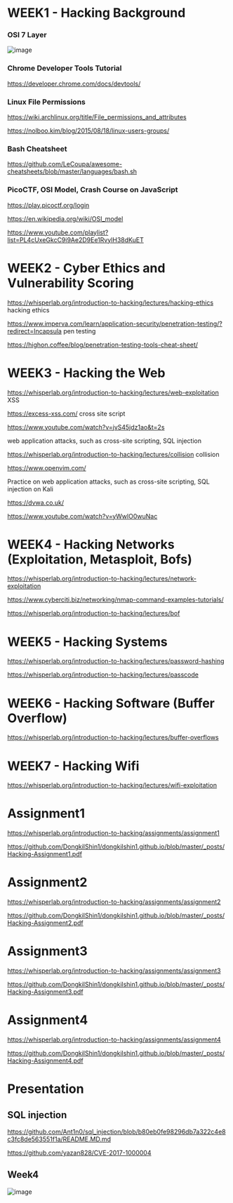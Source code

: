 # WEEK1 - Hacking Background 

### OSI 7 Layer
![image](https://user-images.githubusercontent.com/94558947/157914203-6ae42ac9-c84b-4567-a42a-2901a1b45475.png)

### Chrome Developer Tools Tutorial

https://developer.chrome.com/docs/devtools/

### Linux File Permissions

https://wiki.archlinux.org/title/File_permissions_and_attributes

https://nolboo.kim/blog/2015/08/18/linux-users-groups/

### Bash Cheatsheet

https://github.com/LeCoupa/awesome-cheatsheets/blob/master/languages/bash.sh

### PicoCTF, OSI Model, Crash Course on JavaScript

https://play.picoctf.org/login

https://en.wikipedia.org/wiki/OSI_model

https://www.youtube.com/playlist?list=PL4cUxeGkcC9i9Ae2D9Ee1RvylH38dKuET

# WEEK2 - Cyber Ethics and Vulnerability Scoring

https://whisperlab.org/introduction-to-hacking/lectures/hacking-ethics     hacking ethics

https://www.imperva.com/learn/application-security/penetration-testing/?redirect=Incapsula            pen testing

https://highon.coffee/blog/penetration-testing-tools-cheat-sheet/

# WEEK3 - Hacking the Web

https://whisperlab.org/introduction-to-hacking/lectures/web-exploitation   XSS

https://excess-xss.com/        cross site script 

https://www.youtube.com/watch?v=jvS45jdz1ao&t=2s

web application attacks, such as cross-site scripting, SQL injection

https://whisperlab.org/introduction-to-hacking/lectures/collision   collision

https://www.openvim.com/

Practice on web application attacks, such as cross-site scripting, SQL injection on Kali

https://dvwa.co.uk/

https://www.youtube.com/watch?v=yWwlO0wuNac


# WEEK4 - Hacking Networks (Exploitation, Metasploit, Bofs)

https://whisperlab.org/introduction-to-hacking/lectures/network-exploitation

https://www.cyberciti.biz/networking/nmap-command-examples-tutorials/

https://whisperlab.org/introduction-to-hacking/lectures/bof


# WEEK5 - Hacking Systems

https://whisperlab.org/introduction-to-hacking/lectures/password-hashing

https://whisperlab.org/introduction-to-hacking/lectures/passcode

# WEEK6 - Hacking Software (Buffer Overflow)

https://whisperlab.org/introduction-to-hacking/lectures/buffer-overflows

# WEEK7 - Hacking Wifi

https://whisperlab.org/introduction-to-hacking/lectures/wifi-exploitation

# Assignment1

https://whisperlab.org/introduction-to-hacking/assignments/assignment1

https://github.com/DongkilShin1/dongkilshin1.github.io/blob/master/_posts/Hacking-Assignment1.pdf

# Assignment2

https://whisperlab.org/introduction-to-hacking/assignments/assignment2

https://github.com/DongkilShin1/dongkilshin1.github.io/blob/master/_posts/Hacking-Assignment2.pdf

# Assignment3

https://whisperlab.org/introduction-to-hacking/assignments/assignment3

https://github.com/DongkilShin1/dongkilshin1.github.io/blob/master/_posts/Hacking-Assignment3.pdf

# Assignment4

https://whisperlab.org/introduction-to-hacking/assignments/assignment4

https://github.com/DongkilShin1/dongkilshin1.github.io/blob/master/_posts/Hacking-Assignment4.pdf

# Presentation
## SQL injection
https://github.com/Ant1n0/sql_injection/blob/b80eb0fe98296db7a322c4e8c3fc8de563551f1a/README.MD.md

https://github.com/yazan828/CVE-2017-1000004

## Week4

![image](https://user-images.githubusercontent.com/94558947/161453828-c4145fc0-a57a-44bd-b28c-c64227b75953.png)

